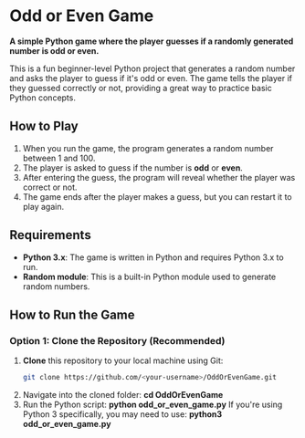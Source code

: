 # Odd or Even Game

**A simple Python game where the player guesses if a randomly generated number is odd or even.**

This is a fun beginner-level Python project that generates a random number and asks the player to guess if it's odd or even. The game tells the player if they guessed correctly or not, providing a great way to practice basic Python concepts.

## How to Play

1. When you run the game, the program generates a random number between 1 and 100.
2. The player is asked to guess if the number is **odd** or **even**.
3. After entering the guess, the program will reveal whether the player was correct or not.
4. The game ends after the player makes a guess, but you can restart it to play again.

## Requirements

- **Python 3.x**: The game is written in Python and requires Python 3.x to run.
- **Random module**: This is a built-in Python module used to generate random numbers.

## How to Run the Game

### Option 1: Clone the Repository (Recommended)

1. **Clone** this repository to your local machine using Git:
   ```bash
   git clone https://github.com/<your-username>/OddOrEvenGame.git
2. Navigate into the cloned folder:
   **cd OddOrEvenGame**
3. Run the Python script:
   **python odd_or_even_game.py**
If you're using Python 3 specifically, you may need to use:
  **python3 odd_or_even_game.py**
